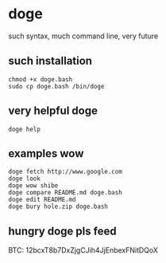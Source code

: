 doge
====

such syntax, much command line, very future

such installation
-----------------

    chmod +x doge.bash
    sudo cp doge.bash /bin/doge

very helpful doge
-----------------

    doge help

examples wow
------------

    doge fetch http://www.google.com
    doge look
    doge wow shibe
    doge compare README.md doge.bash
    doge edit README.md
    doge bury hole.zip doge.bash

hungry doge pls feed
--------------------

BTC: 12bcxT8b7DxZjgCJih4JjEnbexFNitDQoX
